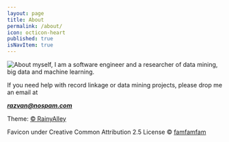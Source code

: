 ```yaml
---
layout: page
title: About
permalink: /about/
icon: octicon-heart
published: true
isNavItem: true
---
```


<img src="{{'img/razvan.png' | prepend: site.baseurl | prepend: site.url }}" style="float:left">
About myself, I am a software engineer and a researcher of data mining, big data and machine learning.


If you need help with record linkage or data mining projects, please drop me an email at <div id="mail" style="font-weight:bold; font-style:italic">razvan@nospam.com</div></a>
<script>document.getElementById("mail").innerHTML = "razvnpp"+String.fromCharCode(64)+"gmai"+"l.com";</script>


Theme:  <a href="http://blog.rainyalley.com/"><span class="word-keep">&copy; RainyAlley </span></a>

Favicon under Creative Common Attribution 2.5 License &copy; <A href="http://www.famfamfam.com">famfamfam</a>

